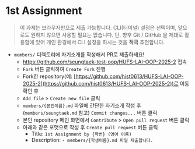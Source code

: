 # 1st Assignment

> 이 과제는 브라우저만으로 제출 가능합니다. CLI(터미널) 설정은 선택이며, 앞으로도 원하지 않으면 사용할 필요는 없습니다. 단, 향후 Git / GitHub 을 제대로 활용함에 있어 개인 환경에서 CLI 설정을 하시는 것을 **적극** 추천합니다.

- `members/` 디렉토리에 자기소개를 작성해서 PR로 제출하세요!
    - https://github.com/seungtaek-test-oop/HUFS-LAI-OOP-2025-2 접속
    - `Fork` 버튼 클릭하여 `Create Fork` 진행
    - Fork한 repository(예: [https://github.com/hist0613/HUFS-LAI-OOP-2025-2](https://github.com/hist0613/HUFS-LAI-OOP-2025-2))로 이동 확인 후
    - `Add file` > `Create new file` 클릭
    - `members/{본인이름}.md` 파일에 간단한 자기소개 작성 후 (`members/seungtaek.md` 참고) `Commit changes...` 버튼 클릭
    - 본인 repository 메인 화면에서 `Contribute` > `Open pull request` 버튼 클릭
    - 아래와 같은 포맷으로 작성 후 `Create pull request` 버튼 클릭
        - Title: `1st Assignment by {학번} (영어 이름)` 
        - Description: `- members/{학생이름}.md 파일 제출합니다.`